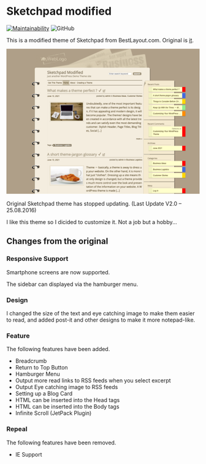 # Sketchpad modified

[![Maintainability](https://api.codeclimate.com/v1/badges/69c47e077dda30f4bfe8/maintainability)](https://codeclimate.com/github/Angelmaneuver/sketchpad-modified/maintainability) ![GitHub](https://img.shields.io/github/license/angelmaneuver/sketchpad-modified)

This is a modified theme of Sketchpad from BestLayout.com. Original is [it](https://bestweblayout.com/products/sketchpad/).

![Screen Shot](screenshot.png)

Original Sketchpad theme has stopped updating. (Last Update V2.0 – 25.08.2016)

I like this theme so I dicided to customize it. Not a job but a hobby...

## Changes from the original
### Responsive Support

Smartphone screens are now supported.

The sidebar can displayed via the hamburger menu.

### Design

I changed the size of the text and eye catching image to make them easier to read, and added post-it and other designs to make it more notepad-like.

### Feature

The following features have been added.

 - Breadcrumb
 - Return to Top Button
 - Hamburger Menu
 - Output more read links to RSS feeds when you select excerpt
 - Output Eye catching image to RSS feeds
 - Setting up a Blog Card
 - HTML can be inserted into the Head tags
 - HTML can be inserted into the Body tags
 - Infinite Scroll (JetPack Plugin)

### Repeal

The following features have been removed.

 - IE Support
